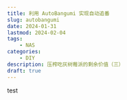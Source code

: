 ```yaml
---
title: 利用 AutoBangumi 实现自动追番
slug: autobangumi
date: 2024-01-31
lastmod: 2024-02-04
tags:
    - NAS
categories:
    - DIY
description: 压榨吃灰树莓派的剩余价值（三）
draft: true
---
```


test
